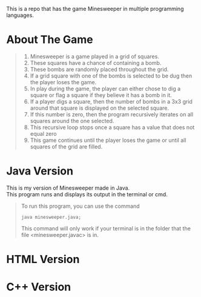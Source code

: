 This is a repo that has the game Minesweeper in multiple programming languages.

# About The Game
> 1. Minesweeper is a game played in a grid of squares.
> 2. These squares have a chance of containing a bomb.
> 3. These bombs are randomly placed throughout the grid.
> 4. If a grid square with one of the bombs is selected to be dug then the player loses the game.
> 5. In play during the game, the player can either chose to dig a square or flag a square if they believe it has a bomb in it.
> 6. If a player digs a square, then the number of bombs in a 3x3 grid around that square is displayed on the selected square.
> 7. If this number is zero, then the program recursively iterates on all squares around the one selected.
> 8. This recursive loop stops once a square has a value that does not equal zero
> 9. This game continues until the player loses the game or until all squares of the grid are filled.

# Java Version
This is my version of Minesweeper made in Java.<br>
This program runs and displays its output in the terminal or cmd.
> To run this program, you can use the command<br>
> ```batch
> java minesweeper.java;
> ```
> This command will only work if your terminal is in the folder that the file <minesweeper.javac> is in.

# HTML Version

# C++ Version
